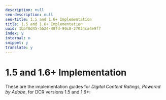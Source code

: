 ```yaml
---
description: null
seo-description: null
seo-title: 1.5 and 1.6+ Implementation
title: 1.5 and 1.6+ Implementation
uuid: 1bbf0d45-5b24-48fd-90c8-27034ca4e9f7
index: y
internal: n
snippet: y
translate: y
---
```


# 1.5 and 1.6+ Implementation

These are the implementation guides for *Digital Content Ratings, Powered by Adobe*, for DCR versions 1.5 and 1.6+: 
